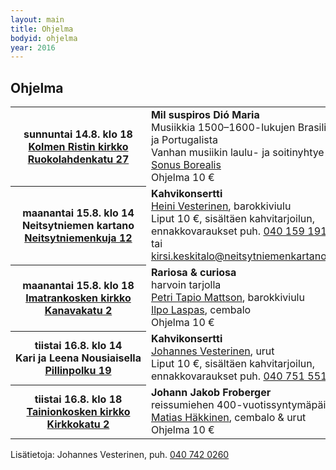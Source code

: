 ```yaml
---
layout: main
title: Ohjelma
bodyid: ohjelma
year: 2016
---
```

## Ohjelma

<table>
<tr>
<th>
sunnuntai&nbsp;14.8.&nbsp;klo&nbsp;18<br>
<a href="../kirkot/">Kolmen&nbsp;Ristin&nbsp;kirkko</a><br>
<a href="http://maps.google.fi/?q=Ruokolahdentie+27,+Imatra">
Ruokolahdenkatu 27</a>
</th><td>
<b>Mil suspiros Dió Maria</b><br>
Musiikkia 1500–1600-lukujen Brasiliasta ja Portugalista<br>
Vanhan musiikin laulu- ja soitinyhtye <a href="../esiintyjat/sonus-borealis/">Sonus Borealis</a><br>
Ohjelma 10 €
</td></tr>

<tr><th>
maanantai&nbsp;15.8.&nbsp;klo&nbsp;14<br>
Neitsytniemen kartano<br>
<a href="http://maps.google.fi/?q=Neitsytniemen+kartano">
Neitsytniemenkuja 12</a>
</th><td>
<b>Kahvikonsertti</b><br>
<a href="../esiintyjat/vesteriset/#heini">Heini Vesterinen</a>,
barokkiviulu<br>
Liput 10 €, sisältäen kahvitarjoilun, <br>
ennakkovaraukset puh.
<a href="tel:+358401591911">040 159 1911</a>, tai
<a href="mailto:kirsi.keskitalo@neitsytniemenkartano.com">kirsi.keskitalo@neitsytniemenkartano.com</a>
</td></tr>

<tr><th>
maanantai&nbsp;15.8.&nbsp;klo&nbsp;18<br>
<a href="../kirkot/">Imatrankosken&nbsp;kirkko</a><br>
<a href="http://maps.google.fi/?q=Kanavakatu+2,+Imatra">
Kanavakatu 2</a>
</th><td>
<b>Rariosa &amp; curiosa</b><br>
harvoin tarjolla<br>
<a href="../esiintyjat/petri-tapio-mattson/">Petri Tapio Mattson</a>, barokkiviulu<br>
<a href="../esiintyjat/ilpo-laspas/">Ilpo Laspas</a>, cembalo<br>
Ohjelma 10 €
</td></tr>

<tr><th>
tiistai&nbsp;16.8.&nbsp;klo&nbsp;14<br>
Kari&nbsp;ja&nbsp;Leena&nbsp;Nousiaisella<br>
<a href="http://maps.google.fi/?q=Pillinpolku+19,+Imatra">
Pillinpolku 19</a>
</th><td>
<b>Kahvikonsertti</b><br>
<a href="../esiintyjat/vesteriset/">Johannes Vesterinen</a>,
urut<br>
Liput 10 €, sisältäen kahvitarjoilun, <br>
ennakkovaraukset puh. <a href="tel:+358407515515">040 751 5515</a>
</td></tr>

<tr><th>
tiistai&nbsp;16.8.&nbsp;klo&nbsp;18<br>
<a href="../kirkot/">Tainionkosken kirkko</a><br>
<a href="http://maps.google.fi/?q=Kanavakatu+2,+Imatra">
Kirkkokatu 2</a>
</th><td>
<b>Johann Jakob Froberger</b><br>
reissumiehen 400-vuotissyntymäpäivät<br>
<a href="../esiintyjat/matias-hakkinen/">Matias Häkkinen</a>, cembalo &amp; urut<br>
Ohjelma 10 €
</td></tr>

</table>


Lisätietoja: Johannes Vesterinen, puh.
<a href="tel:+358407420260">040 742 0260</a>
